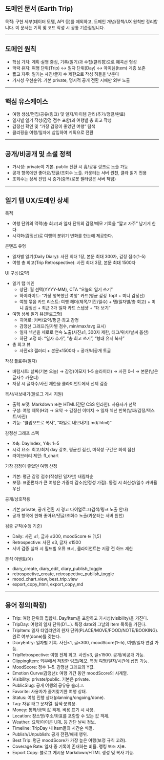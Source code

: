 ## 도메인 문서 (Earth Trip)

목적: 구현 세부(데이터 모델, API 등)를 제외하고, 도메인 개념/정책/UX 원칙만 정리합니다. 이 문서는 기획 및 코드 작성 시 공통 기준점입니다.

---

## 도메인 원칙

- 핵심 가치: 계획·실행 중심, 기록(일기)과 수집(클리핑)으로 폐곡선 형성
- 맥락 유지: 여행 단위(Trip) ↔ 일자 단위(Day) ↔ 아이템(Item) 계층 보존
- 짧고 자주: 일기는 사진/글자 수 제한으로 작성 허들을 낮춘다
- 가시성 우선순위: 기본 private, 명시적 공개 전환 시에만 외부 노출

---

## 핵심 유스케이스

- 여행 생성/편집/공유(링크) 및 일자/아이템 관리(추가/정렬/완료)
- 일자별 일기 작성(감정 점수 포함)과 여행별 총 회고 작성
- 감정선 확인 및 “가장 감정이 좋았던 여행” 탐색
- 클리핑을 여행/일자에 삽입하여 계획으로 전환

---

## 공개/비공개 및 소셜 정책

- 가시성: private이 기본. public 전환 시 홈/공유 링크로 노출 가능
- 공개 항목에만 좋아요/댓글/조회수 노출. 카운터는 서버 원천, 클라 읽기 전용
- 조회수는 상세 진입 시 증가(중복/로봇 필터링은 서버 책임)

---

## 일기 탭 UX/도메인 상세

목적

- 여행 단위의 맥락(총 회고)과 일자 단위의 감정/메모 기록을 “짧고 자주” 남기게 한다.
- 시각화(감정선)로 여행의 분위기 변화를 한눈에 제공한다.

콘텐츠 유형

- 일자별 일기(Daily Diary): 사진 최대 1장, 본문 최대 300자, 감정 점수(1–5)
- 여행 총 회고(Trip Retrospective): 사진 최대 3장, 본문 최대 1500자

UI 구성(요약)

- 일기 탭 메인
  - 상단: 월 선택(YYYY-MM), CTA “오늘의 일기 쓰기”
  - 하이라이트: “가장 행복했던 여행” 카드(평균 감정 Top1 + 미니 감정선)
  - 여행 묶음 카드 리스트: 여행 헤더(제목/기간/일수) + 탭(일자별/총 회고) + 미니 감정선 + 최근 3개 일자 카드 스냅샷 + “더 보기”
- 여행 상세 일기 뷰(블로그형)
  - 히어로: 커버/요약/평균·최고 감정
  - 감정선 그래프(일자별 점수, min/max/avg 표시)
  - 일자 섹션을 세로로 연속 노출(사진≤1, 300자 제한, 태그/위치/날씨 옵션)
  - 하단 고정 바: “일자 추가”, “총 회고 쓰기”, “형태 유지 복사”
- 총 회고 뷰
  - 사진≤3 갤러리 + 본문≤1500자 + 공개/비공개 토글

작성 플로우(일자)

- 바텀시트: 날짜(기본 오늘) → 감정(이모지 1–5 슬라이더) → 사진 0–1 → 본문(남은 글자수 카운터)
- 저장 시 글자수/사진 제한을 클라이언트에서 선제 검증

복사/내보내기(블로그 게시 지원)

- 출력 포맷: Markdown 또는 HTML(간단 CSS 인라인). 사용자가 선택
- 구성: 여행 제목(H2) → 요약 → 감정선 이미지 → 일자 섹션 반복(날짜/감정/텍스트/사진)
- 기능: “클립보드로 복사”, “파일로 내보내기(.md/.html)”

감정선 그래프 스펙

- X축: DayIndex, Y축: 1~5
- 시각 요소: 최고/최저 day 강조, 평균선 점선, 미작성 구간은 회색 점선
- 라이브러리 제안: fl_chart

가장 감정이 좋았던 여행 산정

- 기본: 평균 감정 점수(작성된 일자만) 내림차순
- 보정: 표준편차가 큰 여행은 가중치 감소(안정성 가점). 동점 시 최신성/일수 커버율 우선

공개/상호작용

- 기본 private, 공개 전환 시 경고 다이얼로그(검색/링크 노출 안내)
- 공개 항목에 한해 좋아요/댓글/조회수 노출(카운터는 서버 원천)

검증 규칙(수행 기준)

- Daily: 사진 ≤1, 글자 ≤300, moodScore ∈ [1,5]
- Retrospective: 사진 ≤3, 글자 ≤1500
- 서버 검증 실패 시 필드별 오류 표시, 클라이언트는 저장 전 하드 제한

분석 이벤트(예)

- diary_create, diary_edit, diary_publish_toggle
- retrospective_create, retrospective_publish_toggle
- mood_chart_view, best_trip_view
- export_copy_html, export_copy_md

---

## 용어 정의(확장)

- Trip: 여행 단위의 집합체. Day/Item을 포함하고 가시성(visibility)을 가진다.
- TripDay: 여행의 일자 단위(D1…). 특정 date와 그날의 Item 목록을 가진다.
- TripItem: 일자 타임라인의 원자 단위(PLACE/MOVE/FOOD/NOTE/BOOKING). 완료 여부(done)를 갖는다.
- DiaryEntry: 일자별 기록. 사진≤1, 글≤300, moodScore(1~5), 여행/일자 연결 가능.
- TripRetrospective: 여행 전체 회고. 사진≤3, 글≤1500. 공개/비공개 가능.
- ClippingItem: 외부에서 저장한 링크/메모. 특정 여행/일자/시간에 삽입 가능.
- MoodScore: 정수 1~5. 감정선 그래프의 Y값.
- Emotion Curve(감정선): 여행 기간 동안 moodScore의 시계열.
- Visibility: private/public. 기본은 private.
- PublicSlug: 공개 여행의 공유용 슬러그.
- Favorite: 사용자가 즐겨찾기한 여행 상태.
- Status: 여행 진행 상태(planning/ongoing/done).
- Tag: 자유 태그 문자열. 탐색·분류용.
- Money: 통화/금액 값 객체. 비용 표기 시 사용.
- Location: 장소명/주소/좌표를 포함할 수 있는 값 객체.
- Weather: 요약/아이콘 URL 등 간단 날씨 정보.
- Timeline: TripDay 내 Item들의 시간순 배열.
- Publish/Unpublish: 공개 전환/해제 행위.
- Best Trip: 평균 moodScore가 가장 높은 여행(보정 규칙 고려).
- Coverage Rate: 일자 중 기록이 존재하는 비율. 랭킹 보조 지표.
- Export Copy: 블로그 게시용 Markdown/HTML 생성 및 복사 기능.
